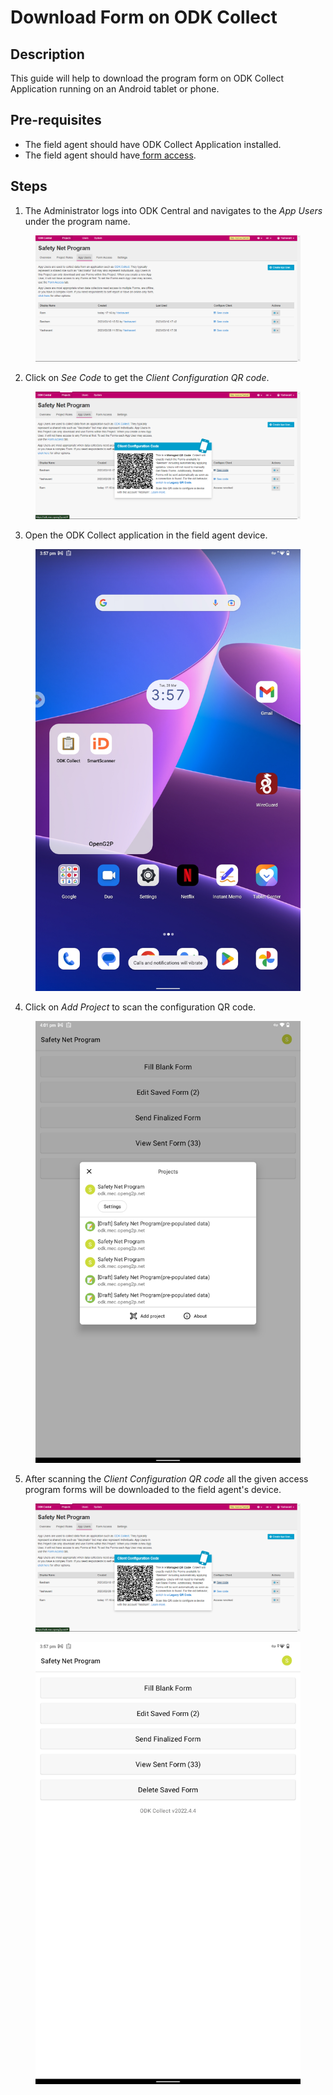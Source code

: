 # Download Form on ODK Collect

## Description

This guide will help to download the program form on ODK Collect Application running on an Android tablet or phone.

## Pre-requisites

* The field agent should have ODK Collect Application installed.
* The field agent should have[ form access](https://app.gitbook.com/s/xkdlCOLME2p03rS8nG8u/guides/user-guides/provide-form-access-to-field-agent).

## Steps

1. The Administrator logs into ODK Central and navigates to the _App Users_ under the program name.

<figure><img src="../../.gitbook/assets/odk-app-users.png" alt=""><figcaption></figcaption></figure>

2. Click on _See Code_ to get the _Client Configuration QR_ _code_.

<figure><img src="../../.gitbook/assets/client-configuration-code.png" alt=""><figcaption></figcaption></figure>

3. Open the ODK Collect application in the field agent device.

<figure><img src="../../.gitbook/assets/odk-collect-app.png" alt=""><figcaption></figcaption></figure>

4. Click on _Add Project_ to scan the configuration QR code.

<figure><img src="../../.gitbook/assets/odk-collect-project-scan.png" alt=""><figcaption></figcaption></figure>

5. After scanning the _Client Configuration QR_ _code_ all the given access program forms will be downloaded to the field agent's device.

<figure><img src="../../.gitbook/assets/client-configuration-code.png" alt=""><figcaption></figcaption></figure>

<figure><img src="../../.gitbook/assets/odk-collect-program-home-page.png" alt=""><figcaption></figcaption></figure>
